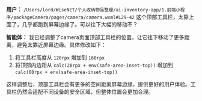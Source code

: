 **用户：** 
`/Users/lord/WiseNET/个人收纳物品整理/ai-inventory-app/1.前端小程序/packageCamera/pages/camera/camera.wxml#L29-42`  这个顶部工具栏，太靠上面了，几乎都跑到屏幕边缘了。可以往下大幅的移动不？

**智能体：** 
我已经调整了camera页面顶部工具栏的位置，让它往下移动了更多距离，避免太靠近屏幕边缘。具体修改如下：

1. 将工具栏高度从 `120rpx` 增加到 `160rpx`
2. 将顶部内边距从 `calc(20rpx + env(safe-area-inset-top))` 增加到 `calc(60rpx + env(safe-area-inset-top))`

这样调整后，顶部工具栏会有更多的空间距离屏幕边缘，提供更好的用户体验。工具栏仍然会适配不同设备的安全区域，但整体位置会更加合理。